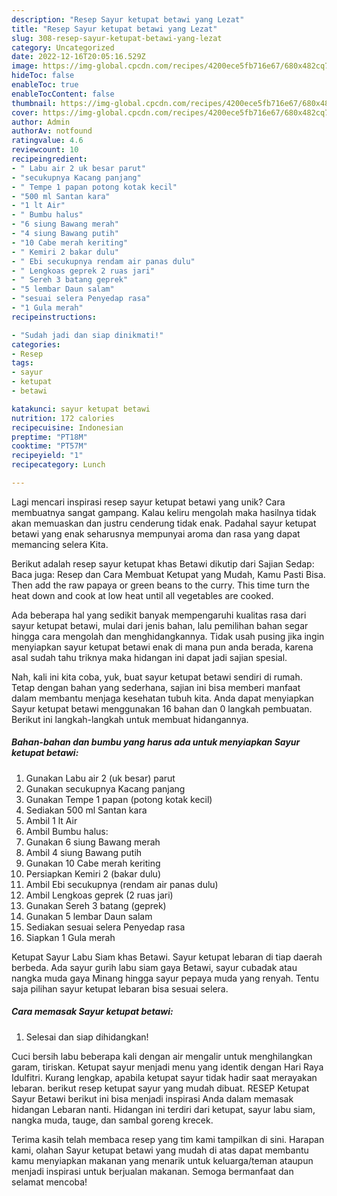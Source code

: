 ```yaml
---
description: "Resep Sayur ketupat betawi yang Lezat"
title: "Resep Sayur ketupat betawi yang Lezat"
slug: 308-resep-sayur-ketupat-betawi-yang-lezat
category: Uncategorized
date: 2022-12-16T20:05:16.529Z
image: https://img-global.cpcdn.com/recipes/4200ece5fb716e67/680x482cq70/sayur-ketupat-betawi-foto-resep-utama.jpg
hideToc: false
enableToc: true
enableTocContent: false
thumbnail: https://img-global.cpcdn.com/recipes/4200ece5fb716e67/680x482cq70/sayur-ketupat-betawi-foto-resep-utama.jpg
cover: https://img-global.cpcdn.com/recipes/4200ece5fb716e67/680x482cq70/sayur-ketupat-betawi-foto-resep-utama.jpg
author: Admin
authorAv: notfound
ratingvalue: 4.6
reviewcount: 10
recipeingredient:
- " Labu air 2 uk besar parut"
- "secukupnya Kacang panjang"
- " Tempe 1 papan potong kotak kecil"
- "500 ml Santan kara"
- "1 lt Air"
- " Bumbu halus"
- "6 siung Bawang merah"
- "4 siung Bawang putih"
- "10 Cabe merah keriting"
- " Kemiri 2 bakar dulu"
- " Ebi secukupnya rendam air panas dulu"
- " Lengkoas geprek 2 ruas jari"
- " Sereh 3 batang geprek"
- "5 lembar Daun salam"
- "sesuai selera Penyedap rasa"
- "1 Gula merah"
recipeinstructions:

- "Sudah jadi dan siap dinikmati!"
categories:
- Resep
tags:
- sayur
- ketupat
- betawi

katakunci: sayur ketupat betawi 
nutrition: 172 calories
recipecuisine: Indonesian
preptime: "PT18M"
cooktime: "PT57M"
recipeyield: "1"
recipecategory: Lunch

---
```





Lagi mencari inspirasi resep sayur ketupat betawi yang unik? Cara membuatnya sangat gampang. Kalau keliru mengolah maka hasilnya tidak akan memuaskan dan justru cenderung tidak enak. Padahal sayur ketupat betawi yang enak seharusnya mempunyai aroma dan rasa yang dapat memancing selera Kita.





Berikut adalah resep sayur ketupat khas Betawi dikutip dari Sajian Sedap: Baca juga: Resep dan Cara Membuat Ketupat yang Mudah, Kamu Pasti Bisa. Then add the raw papaya or green beans to the curry. This time turn the heat down and cook at low heat until all vegetables are cooked.

Ada beberapa hal yang sedikit banyak mempengaruhi kualitas rasa dari sayur ketupat betawi, mulai dari jenis bahan, lalu pemilihan bahan segar hingga cara mengolah dan menghidangkannya. Tidak usah pusing jika ingin menyiapkan sayur ketupat betawi enak di mana pun anda berada, karena asal sudah tahu triknya maka hidangan ini dapat jadi sajian spesial.






Nah, kali ini kita coba, yuk, buat sayur ketupat betawi sendiri di rumah. Tetap dengan bahan yang sederhana, sajian ini bisa memberi manfaat dalam membantu menjaga kesehatan tubuh kita. Anda dapat menyiapkan Sayur ketupat betawi menggunakan 16 bahan dan 0 langkah pembuatan. Berikut ini langkah-langkah untuk membuat hidangannya.

<!--inarticleads1-->

##### Bahan-bahan dan bumbu yang harus ada untuk menyiapkan Sayur ketupat betawi:

1. Gunakan  Labu air 2 (uk besar) parut
1. Gunakan secukupnya Kacang panjang
1. Gunakan  Tempe 1 papan (potong kotak kecil)
1. Sediakan 500 ml Santan kara
1. Ambil 1 lt Air
1. Ambil  Bumbu halus:
1. Gunakan 6 siung Bawang merah
1. Ambil 4 siung Bawang putih
1. Gunakan 10 Cabe merah keriting
1. Persiapkan  Kemiri 2 (bakar dulu)
1. Ambil  Ebi secukupnya (rendam air panas dulu)
1. Ambil  Lengkoas geprek (2 ruas jari)
1. Gunakan  Sereh 3 batang (geprek)
1. Gunakan 5 lembar Daun salam
1. Sediakan sesuai selera Penyedap rasa
1. Siapkan 1 Gula merah


Ketupat Sayur Labu Siam khas Betawi. Sayur ketupat lebaran di tiap daerah berbeda. Ada sayur gurih labu siam gaya Betawi, sayur cubadak atau nangka muda gaya Minang hingga sayur pepaya muda yang renyah. Tentu saja pilihan sayur ketupat lebaran bisa sesuai selera. 

<!--inarticleads2-->

##### Cara memasak Sayur ketupat betawi:


1. Selesai dan siap dihidangkan!

Cuci bersih labu beberapa kali dengan air mengalir untuk menghilangkan garam, tiriskan. Ketupat sayur menjadi menu yang identik dengan Hari Raya Idulfitri. Kurang lengkap, apabila ketupat sayur tidak hadir saat merayakan lebaran. berikut resep ketupat sayur yang mudah dibuat. RESEP Ketupat Sayur Betawi berikut ini bisa menjadi inspirasi Anda dalam memasak hidangan Lebaran nanti. Hidangan ini terdiri dari ketupat, sayur labu siam, nangka muda, tauge, dan sambal goreng krecek. 

Terima kasih telah membaca resep yang tim kami tampilkan di sini. Harapan kami, olahan Sayur ketupat betawi yang mudah di atas dapat membantu kamu menyiapkan makanan yang menarik untuk keluarga/teman ataupun menjadi inspirasi untuk berjualan makanan. Semoga bermanfaat dan selamat mencoba!
